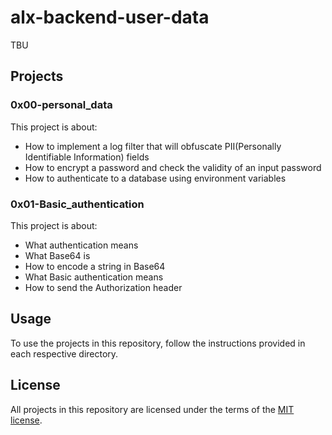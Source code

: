 # alx-backend-user-data
TBU

## Projects
### 0x00-personal_data
This project is about:
- How to implement a log filter that will obfuscate PII(Personally Identifiable Information) fields
- How to encrypt a password and check the validity of an input password
- How to authenticate to a database using environment variables

### 0x01-Basic_authentication
This project is about:
- What authentication means
- What Base64 is
- How to encode a string in Base64
- What Basic authentication means
- How to send the Authorization header

## Usage
To use the projects in this repository, follow the instructions provided in each respective directory.

## License
All projects in this repository are licensed under the terms of the [MIT license](LICENSE).